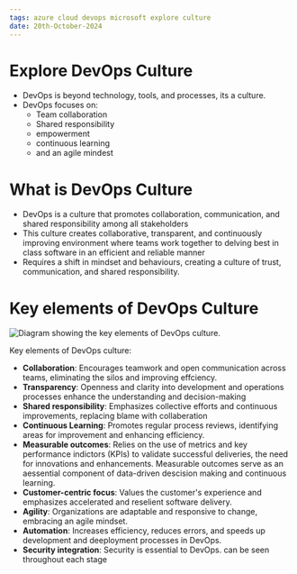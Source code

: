 ```yaml
---
tags: azure cloud devops microsoft explore culture
date: 20th-October-2024
---
```


# Explore DevOps Culture

- DevOps is beyond technology, tools, and processes, its a culture.
- DevOps focuses on:
	- Team collaboration
	- Shared responsibility
	- empowerment
	- continuous learning
	- and an agile mindest

# What is DevOps Culture

- DevOps is a culture that promotes collaboration, communication, and shared responsibility among all stakeholders
- This culture creates collaborative, transparent, and continuously improving environment where teams work together to delving best in class software in an efficient and reliable manner
- Requires a shift in mindset and behaviours, creating a culture of trust, communication, and shared responsibility.

# Key elements of DevOps Culture

![Diagram showing the key elements of DevOps culture.](https://learn.microsoft.com/en-us/training/wwl-azure/discover-devops/media/3-devops-culture.png)

Key elements of DevOps culture:
  - __Collaboration__: Encourages teamwork and open communication across teams, eliminating the silos and improving effciency.
  - __Transparency__: Openness and clarity into development and operations processes enhance the understanding and decision-making
  - __Shared responsibility__: Emphasizes collective efforts and continuous improvements, replacing blame with collaberation
  - __Continuous Learning__: Promotes regular process reviews, identifying areas for improvement and enhancing efficiency.
  - __Measurable outcomes__: Relies on the use of metrics and key performance indictors (KPIs) to validate successful deliveries, the need for innovations and enhancements.  Measurable outcomes serve as an aessential component of data-driven descision making and continuous learning.
  - __Customer-centric focus__: Values the customer's experience and emphasizes accelerated and reselient software delivery.
  - __Agility__: Organizations are adaptable and responsive to change, embracing an agile mindset.
  - __Automation__: Increases efficiency, reduces errors, and speeds up development and deeployment processes in DevOps.
  - __Security integration__: Security is essential to DevOps.  can be seen throughout each stage